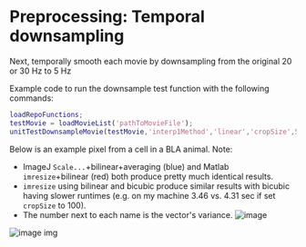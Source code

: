 # Preprocessing: Temporal downsampling

Next, temporally smooth each movie by downsampling from the original 20 or 30 Hz to 5 Hz

Example code to run the downsample test function with the following commands:
```Matlab
loadRepoFunctions;
testMovie = loadMovieList('pathToMovieFile');
unitTestDownsampleMovie(testMovie,'interp1Method','linear','cropSize',5);
```

Below is an example pixel from a cell in a BLA animal. Note:

- ImageJ `Scale...`+bilinear+averaging (blue) and Matlab `imresize`+bilinear (red) both produce pretty much identical results.
- `imresize` using bilinear and bicubic produce similar results with bicubic having slower runtimes (e.g. on my machine 3.46 vs. 4.31 sec if set `cropSize` to 100).
- The number next to each name is the vector's variance.
![image](https://cloud.githubusercontent.com/assets/5241605/13099409/b85b119c-d4e6-11e5-91d4-f6f7c74fed18.png)

![image](https://cloud.githubusercontent.com/assets/5241605/13099409/b85b119c-d4e6-11e5-91d4-f6f7c74fed18.png)
img